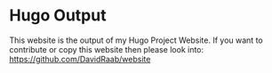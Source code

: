 # Hugo Output

This website is the output of my Hugo Project Website. If you want to
contribute or copy this website then please look into: https://github.com/DavidRaab/website

